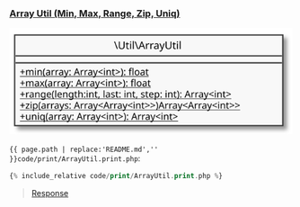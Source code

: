 ### [Array Util (Min, Max, Range, Zip, Uniq)](code.zip)

<img src="assets/ArrayUtil.svg" alt="ArrayUtil Class">

`{{ page.path | replace:'README.md','' }}code/print/ArrayUtil.print.php`:

```php
{% include_relative code/print/ArrayUtil.print.php %}
```

> [Response](response/print/ArrayUtil.php)
